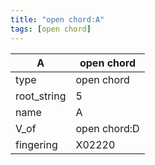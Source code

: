 ```yaml
---
title: "open chord:A"
tags: [open chord]
---
```


|A|open chord|
|---|---|
|type|open chord|
|root_string|5|
|name|A|
|V_of|open chord:D|
|fingering|X02220|


